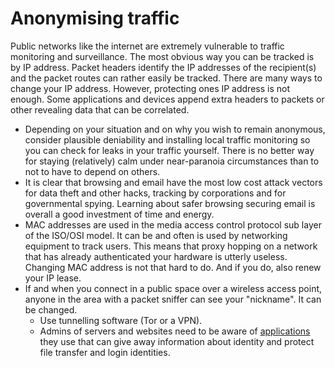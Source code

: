 # Anonymising traffic

Public networks like the internet are extremely vulnerable to traffic monitoring and surveillance. The most obvious way you can be tracked is by IP address. Packet headers identify the IP addresses of the recipient(s) and the packet routes can rather easily be tracked. There are many ways to change your IP address. However, protecting ones IP address is not enough. Some applications and devices append extra headers to packets or other revealing data that can be correlated.

* Depending on your situation and on why you wish to remain anonymous, consider plausible deniability and installing local traffic monitoring so you can check for leaks in your traffic yourself. There is no better way for staying (relatively) calm under near-paranoia circumstances than to not to have to depend on others.
* It is clear that browsing and email have the most low cost attack vectors for data theft and other hacks, tracking by corporations and for governmental spying. Learning about safer browsing securing email is overall a good investment of time and energy.
* MAC addresses are used in the media access control protocol sub layer of the ISO/OSI model. It can be and often is used by networking equipment to track users. This means that proxy hopping on a network that has already authenticated your hardware is utterly useless. Changing MAC address is not that hard to do. And if you do, also renew your IP lease.
* If and when you connect in a public space over a wireless access point, anyone in the area with a packet sniffer can see your "nickname". It can be changed.
  * Use tunnelling software (Tor or a VPN).
  * Admins of servers and websites need to be aware of [applications](Web-applications.md) they use that can give away information about identity and protect file transfer and login identities.

